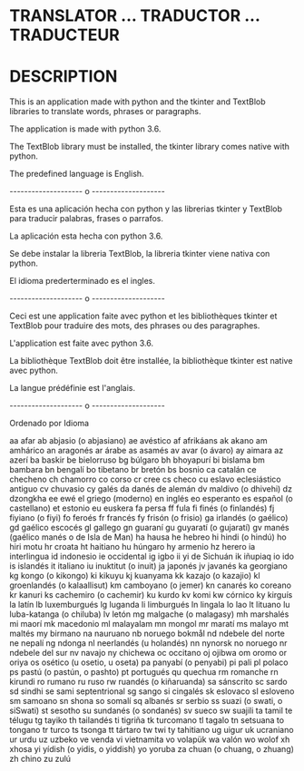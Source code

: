 # TRANSLATOR ... TRADUCTOR ... TRADUCTEUR

# DESCRIPTION

This is an application made with python and the tkinter and TextBlob libraries to translate words, phrases or paragraphs.

The application is made with python 3.6.

The TextBlob library must be installed, the tkinter library comes native with python.

The predefined language is English.

-------------------- o --------------------

Esta es una aplicación hecha con python y las librerias tkinter y TextBlob para traducir palabras, frases o parrafos.

La aplicación esta hecha con python 3.6.

Se debe instalar la libreria TextBlob, la libreria tkinter viene nativa con python.

El idioma prederterminado es el ingles.

-------------------- o --------------------

Ceci est une application faite avec python et les bibliothèques tkinter et TextBlob pour traduire des mots, des phrases ou des paragraphes.

L'application est faite avec python 3.6.

La bibliothèque TextBlob doit être installée, la bibliothèque tkinter est native avec python.

La langue prédéfinie est l'anglais.

-------------------- o --------------------


Ordenado por Idioma

aa	afar
ab	abjasio (o abjasiano)
ae	avéstico
af	afrikáans
ak	akano
am	amhárico
an	aragonés
ar	árabe
as	asamés
av	avar (o ávaro)
ay	aimara
az	azerí
ba	baskir
be	bielorruso
bg	búlgaro
bh	bhoyapurí
bi	bislama
bm	bambara
bn	bengalí
bo	tibetano
br	bretón
bs	bosnio
ca	catalán
ce	checheno
ch	chamorro
co	corso
cr	cree
cs	checo
cu	eslavo eclesiástico antiguo
cv	chuvasio
cy	galés
da	danés
de	alemán
dv	maldivo (o dhivehi)
dz	dzongkha
ee	ewé
el	griego (moderno)
en	inglés
eo	esperanto
es	español (o castellano)
et	estonio
eu	euskera
fa	persa
ff	fula
fi	finés (o finlandés)
fj	fiyiano (o fiyi)
fo	feroés
fr	francés
fy	frisón (o frisio)
ga	irlandés (o gaélico)
gd	gaélico escocés
gl	gallego
gn	guaraní
gu	guyaratí (o gujaratí)
gv	manés (gaélico manés o de Isla de Man)
ha	hausa
he	hebreo
hi	hindi (o hindú)
ho	hiri motu
hr	croata
ht	haitiano
hu	húngaro
hy	armenio
hz	herero
ia	interlingua
id	indonesio
ie	occidental
ig	igbo
ii	yi de Sichuán
ik	iñupiaq
io	ido
is	islandés
it	italiano
iu	inuktitut (o inuit)
ja	japonés
jv	javanés
ka	georgiano
kg	kongo (o kikongo)
ki	kikuyu
kj	kuanyama
kk	kazajo (o kazajio)
kl	groenlandés (o kalaallisut)
km	camboyano (o jemer)
kn	canarés
ko	coreano
kr	kanuri
ks	cachemiro (o cachemir)
ku	kurdo
kv	komi
kw	córnico
ky	kirguís
la	latín
lb	luxemburgués
lg	luganda
li	limburgués
ln	lingala
lo	lao
lt	lituano
lu	luba-katanga (o chiluba)
lv	letón
mg	malgache (o malagasy)
mh	marshalés
mi	maorí
mk	macedonio
ml	malayalam
mn	mongol
mr	maratí
ms	malayo
mt	maltés
my	birmano
na	nauruano
nb	noruego bokmål
nd	ndebele del norte
ne	nepalí
ng	ndonga
nl	neerlandés (u holandés)
nn	nynorsk
no	noruego
nr	ndebele del sur
nv	navajo
ny	chichewa
oc	occitano
oj	ojibwa
om	oromo
or	oriya
os	osético (u osetio, u oseta)
pa	panyabí (o penyabi)
pi	pali
pl	polaco
ps	pastú (o pastún, o pashto)
pt	portugués
qu	quechua
rm	romanche
rn	kirundi
ro	rumano
ru	ruso
rw	ruandés (o kiñaruanda)
sa	sánscrito
sc	sardo
sd	sindhi
se	sami septentrional
sg	sango
si	cingalés
sk	eslovaco
sl	esloveno
sm	samoano
sn	shona
so	somalí
sq	albanés
sr	serbio
ss	suazi (o swati, o siSwati)
st	sesotho
su	sundanés (o sondanés)
sv	sueco
sw	suajili
ta	tamil
te	télugu
tg	tayiko
th	tailandés
ti	tigriña
tk	turcomano
tl	tagalo
tn	setsuana
to	tongano
tr	turco
ts	tsonga
tt	tártaro
tw	twi
ty	tahitiano
ug	uigur
uk	ucraniano
ur	urdu
uz	uzbeko
ve	venda
vi	vietnamita
vo	volapük
wa	valón
wo	wolof
xh	xhosa
yi	yídish (o yidis, o yiddish)
yo	yoruba
za	chuan (o chuang, o zhuang)
zh	chino
zu	zulú	 	